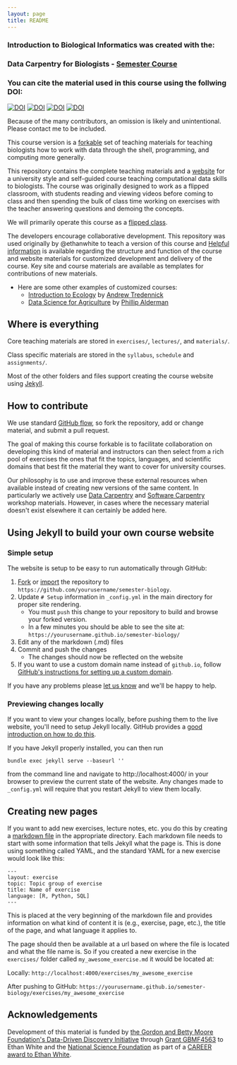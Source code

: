 ```yaml
---
layout: page
title: README
---
```


### Introduction to Biological Informatics was created with the:
### Data Carpentry for Biologists - [Semester Course](http://datacarpentry.org/semester-biology)

### You can cite the material used in this course using the follwing DOI:
[![DOI](https://zenodo.org/badge/DOI/10.5281/zenodo.3260609.svg)](https://doi.org/10.5281/zenodo.3260609)
[![DOI](https://zenodo.org/badge/DOI/10.5281/zenodo.3260560.svg)](https://doi.org/10.5281/zenodo.3260560)
[![DOI](https://zenodo.org/badge/DOI/10.5281/zenodo.3260317.svg)](https://doi.org/10.5281/zenodo.3260317)
[![DOI](https://zenodo.org/badge/DOI/10.5281/zenodo.3260309.svg)](https://doi.org/10.5281/zenodo.3260309)

Because of the many contributors, an omission is likely and unintentional. 
Please contact me to be included. 

This course version is a [forkable](https://help.github.com/articles/fork-a-repo/) set of teaching materials for teaching 
biologists how to work with data through the shell, programming, and computing more generally.

This repository contains the complete teaching materials and a [website](https://hoytpr.github.io/bioinformatics-semester/) 
for a university style and self-guided course teaching computational data 
skills to biologists. The course was originally designed
to work as a flipped classroom, with students reading and viewing
videos before coming to class and then spending the bulk of class time working
on exercises with the teacher answering questions and demoing the concepts.

We will primarily operate this course as
a [flipped class](https://hoytpr.github.io/bioinformatics-semester/START-for-self-guided-students). 

The developers encourage collaborative development. This repository was used originally by 
@ethanwhite to teach a version of this course and [Helpful information](http://www.datacarpentry.org/semester-biology/docs/) 
is available regarding the structure and function of the course and website
materials for customized development and delivery of the course. Key site and course materials are
available as templates for contributions of new materials.

- Here are some other examples of customized courses:
  - [Introduction to Ecology](https://atredennick.github.io/ecology_class/) by [Andrew Tredennick](https://atredennick.github.io/)
  - [Data Science for Agriculture](https://github.com/palderman/DataSciAg/) by [Phillip Alderman](http://pss.okstate.edu/pass-drctry/faculty/alderman)


## Where is everything

Core teaching materials are stored in `exercises/`, `lectures/`, and 
`materials/`.

Class specific materials are stored in the `syllabus`, `schedule` and `assignments/`.

Most of the other folders and files support creating the course website using
[Jekyll](http://jekyllrb.com/).


## How to contribute

We use standard [GitHub flow](https://guides.github.com/introduction/flow/), so
fork the repository, add or change material, and submit a pull request.

The goal of making this course forkable is to facilitate collaboration on
developing this kind of material and instructors can then select 
from a rich pool of exercises the ones that fit the
topics, languages, and scientific domains that best fit the material they want
to cover for university courses.

Our philosophy is to use and improve these external resources 
when available instead of creating new versions of the
same content. In particularly we actively use
[Data Carpentry](http://datacarpentry.org/lessons) and
[Software Carpentry](http://software-carpentry.org/lessons.html) workshop
materials. However, in cases where the necessary material doesn't exist
elsewhere it can certainly be added here.


## Using Jekyll to build your own course website

### Simple setup

The website is setup to be easy to run automatically through GitHub:

1. [Fork](https://github.com/datacarpentry/semester-biology#fork-destination-box)
   or [import](https://import.github.com/) the repository to 
   `https://github.com/yourusername/semester-biology`.
2. Update `# Setup` information in `_config.yml` in the main directory for
   proper site rendering.
   * You must `push` this change to your repository to build and browse your 
     forked version.
   * In a few minutes you should be able to see the site at:
     `https://yourusername.github.io/semester-biology/`
3. Edit any of the markdown (.md) files
4. Commit and push the changes
   * The changes should now be reflected on the website
5. If you want to use a custom domain name instead of `github.io`, follow
   [GitHub's instructions for setting up a custom domain](https://help.github.com/articles/setting-up-a-custom-domain-with-github-pages/).

If you have any problems please
[let us know](https://github.com/datacarpentry/semester-biology/issues/new) and
we'll be happy to help.

### Previewing changes locally

If you want to view your changes locally, before pushing them to the live
website, you'll need to setup Jekyll locally. GitHub provides a [good
introduction on how to do this](https://help.github.com/articles/using-jekyll-with-pages/).

If you have Jekyll properly installed, you can then run

`bundle exec jekyll serve --baseurl ''`

from the command line and navigate to http://localhost:4000/ in your browser to
preview the current state of the website. Any changes made to `_config.yml` will 
require that you restart Jekyll to view them locally.


## Creating new pages

If you want to add new exercises, lecture notes, etc. you do this by creating a
[markdown file](http://daringfireball.net/projects/markdown/basics) in the
appropriate directory. Each markdown file needs to start with some information
that tells Jekyll what the page is. This is done using something called YAML,
and the standard YAML for a new exercise would look like this:

```
---
layout: exercise
topic: Topic group of exercise
title: Name of exercise
language: [R, Python, SQL]
---
```

This is placed at the very beginning of the markdown file and provides
information on what kind of content it is (e.g., exercise, page, etc.),
the title of the page, and what language it applies to.

The page should then be available at a url based on where the file is located
and what the file name is. So if you created a new exercise in the `exercises/`
folder called `my_awesome_exercise.md` it would be located at:

Locally: `http://localhost:4000/exercises/my_awesome_exercise`

After pushing to GitHub:
`https://yourusername.github.io/semester-biology/exercises/my_awesome_exercise`


## Acknowledgements

Development of this material is funded by [the Gordon and Betty Moore
Foundation's Data-Driven Discovery
Initiative](http://www.moore.org/programs/science/data-driven-discovery) through
[Grant GBMF4563](http://www.moore.org/grants/list/GBMF4563) to Ethan White and
the [National Science Foundation](http://nsf.gov/) as part of a [CAREER award to
Ethan White](http://nsf.gov/awardsearch/showAward.do?AwardNumber=0953694).
